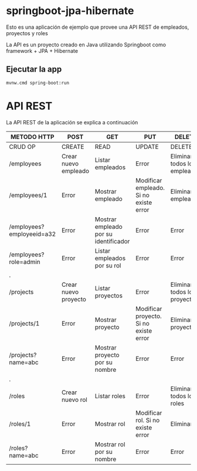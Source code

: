 # springboot-jpa-hibernate

Esto es una aplicación de ejemplo que provee una API REST de empleados, proyectos y roles

La API es un proyecto creado en Java utilizando Springboot como framework + JPA + Hibernate

## Ejecutar la app

    mvnw.cmd spring-boot:run

# API REST

La API REST de la aplicación se explica a continuación


| METODO HTTP               | POST                  | GET                                   | PUT                                     | DELETE                        |
| ------------------------- | --------------------- | ------------------------------------- | --------------------------------------- | ----------------------------- |
| CRUD OP                   | CREATE                | READ                                  | UPDATE                                  | DELETE                        |
| /employees                | Crear nuevo empleado  | Listar empleados                      | Error                                   | Eliminar todos los empleados  |
| /employees/1              | Error                 | Mostrar empleado                      | Modificar empleado. Si no existe error  | Eliminar empleado             |
| /employees?employeeid=a32 | Error                 | Mostrar empleado por su identificador | Error                                   | Error                         |
| /employees?role=admin     | Error                 | Listar empleados por su rol           | Error                                   | Error                         |
| .                         |                       |                                       |                                         |                               |
| /projects                 | Crear nuevo proyecto  | Listar proyectos                      | Error                                   | Eliminar todos los proyectos  |
| /projects/1               | Error                 | Mostrar proyecto                      | Modificar proyecto. Si no existe error  | Eliminar proyecto             |
| /projects?name=abc        | Error                 | Mostrar proyecto por su nombre        | Error                                   | Error                         |
| .                         |                       |                                       |                                         |                               |
| /roles                    | Crear nuevo rol       | Listar roles                          | Error                                   | Eliminar todos los roles      |
| /roles/1                  | Error                 | Mostrar rol                           | Modificar rol. Si no existe error       | Eliminar rol                  |
| /roles?name=abc           | Error                 | Mostrar rol por su nombre             | Error                                   | Error                         |